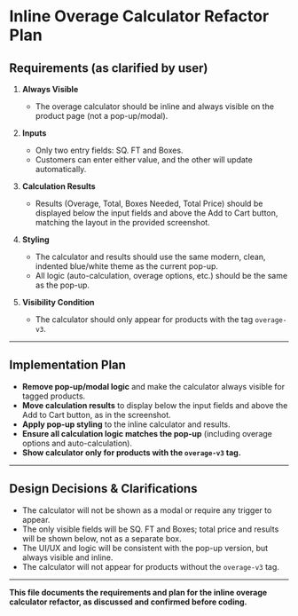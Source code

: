 # Inline Overage Calculator Refactor Plan

## Requirements (as clarified by user)

1. **Always Visible**
   - The overage calculator should be inline and always visible on the product page (not a pop-up/modal).

2. **Inputs**
   - Only two entry fields: SQ. FT and Boxes.
   - Customers can enter either value, and the other will update automatically.

3. **Calculation Results**
   - Results (Overage, Total, Boxes Needed, Total Price) should be displayed below the input fields and above the Add to Cart button, matching the layout in the provided screenshot.

4. **Styling**
   - The calculator and results should use the same modern, clean, indented blue/white theme as the current pop-up.
   - All logic (auto-calculation, overage options, etc.) should be the same as the pop-up.

5. **Visibility Condition**
   - The calculator should only appear for products with the tag `overage-v3`.

---

## Implementation Plan

- **Remove pop-up/modal logic** and make the calculator always visible for tagged products.
- **Move calculation results** to display below the input fields and above the Add to Cart button, as in the screenshot.
- **Apply pop-up styling** to the inline calculator and results.
- **Ensure all calculation logic matches the pop-up** (including overage options and auto-calculation).
- **Show calculator only for products with the `overage-v3` tag.**

---

## Design Decisions & Clarifications

- The calculator will not be shown as a modal or require any trigger to appear.
- The only visible fields will be SQ. FT and Boxes; total price and results will be shown below, not as a separate box.
- The UI/UX and logic will be consistent with the pop-up version, but always visible and inline.
- The calculator will not appear for products without the `overage-v3` tag.

---

**This file documents the requirements and plan for the inline overage calculator refactor, as discussed and confirmed before coding.** 
